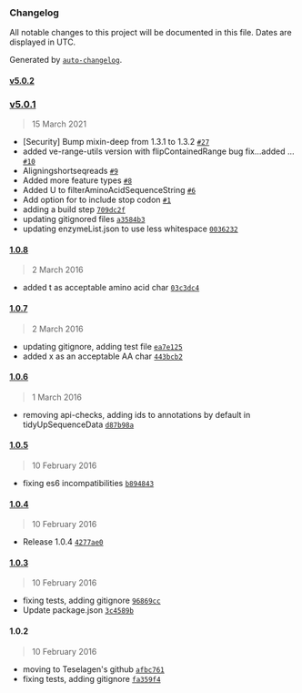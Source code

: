 ### Changelog

All notable changes to this project will be documented in this file. Dates are displayed in UTC.

Generated by [`auto-changelog`](https://github.com/CookPete/auto-changelog).

#### [v5.0.2](https://github.com/TeselaGen/ve-sequence-utils/compare/v5.0.1...v5.0.2)

### [v5.0.1](https://github.com/TeselaGen/ve-sequence-utils/compare/1.0.8...v5.0.1)

> 15 March 2021

- [Security] Bump mixin-deep from 1.3.1 to 1.3.2 [`#27`](https://github.com/TeselaGen/ve-sequence-utils/pull/27)
- added ve-range-utils version with flipContainedRange bug fix...added … [`#10`](https://github.com/TeselaGen/ve-sequence-utils/pull/10)
- Aligningshortseqreads [`#9`](https://github.com/TeselaGen/ve-sequence-utils/pull/9)
- Added more feature types [`#8`](https://github.com/TeselaGen/ve-sequence-utils/pull/8)
- Added U to filterAminoAcidSequenceString [`#6`](https://github.com/TeselaGen/ve-sequence-utils/pull/6)
- Add option for to include stop codon [`#1`](https://github.com/TeselaGen/ve-sequence-utils/pull/1)
- adding a build step [`709dc2f`](https://github.com/TeselaGen/ve-sequence-utils/commit/709dc2fee108bfc5bfc358b8bdde19e0809309b6)
- updating gitignored files [`a3584b3`](https://github.com/TeselaGen/ve-sequence-utils/commit/a3584b316367a94188e592efbe4a55f09e97ba2a)
- updating enzymeList.json to use less whitespace [`0036232`](https://github.com/TeselaGen/ve-sequence-utils/commit/00362323c0d6f1544117759fdf34f8b7b02f702b)

#### [1.0.8](https://github.com/TeselaGen/ve-sequence-utils/compare/1.0.7...1.0.8)

> 2 March 2016

- added t as acceptable amino acid char [`03c3dc4`](https://github.com/TeselaGen/ve-sequence-utils/commit/03c3dc44e3642b10c21974e137750d93e9dfdfb8)

#### [1.0.7](https://github.com/TeselaGen/ve-sequence-utils/compare/1.0.6...1.0.7)

> 2 March 2016

- updating gitignore, adding test file [`ea7e125`](https://github.com/TeselaGen/ve-sequence-utils/commit/ea7e1253b0e3dc79402a44f75f232b4236492ccb)
- added x as an acceptable AA char [`443bcb2`](https://github.com/TeselaGen/ve-sequence-utils/commit/443bcb2799f92922d5490b0f2aeb76ed0c9077c1)

#### [1.0.6](https://github.com/TeselaGen/ve-sequence-utils/compare/1.0.5...1.0.6)

> 1 March 2016

- removing api-checks, adding ids to annotations by default in tidyUpSequenceData [`d87b98a`](https://github.com/TeselaGen/ve-sequence-utils/commit/d87b98ac310356e7636094c18f7d2abeb17111d1)

#### [1.0.5](https://github.com/TeselaGen/ve-sequence-utils/compare/1.0.4...1.0.5)

> 10 February 2016

- fixing es6 incompatibilities [`b894843`](https://github.com/TeselaGen/ve-sequence-utils/commit/b89484332fcb1bcd095953193f4c930444cdd9a7)

#### [1.0.4](https://github.com/TeselaGen/ve-sequence-utils/compare/1.0.3...1.0.4)

> 10 February 2016

- Release 1.0.4 [`4277ae0`](https://github.com/TeselaGen/ve-sequence-utils/commit/4277ae0270dfdabee56f609435795ba72380d8fe)

#### [1.0.3](https://github.com/TeselaGen/ve-sequence-utils/compare/1.0.2...1.0.3)

> 10 February 2016

- fixing tests, adding gitignore [`96869cc`](https://github.com/TeselaGen/ve-sequence-utils/commit/96869cc2ee3e38d2e1f74ab1fa380e1fb801584a)
- Update package.json [`3c4589b`](https://github.com/TeselaGen/ve-sequence-utils/commit/3c4589b8c0ddbda553874e0c2c8ddcfcd127e685)

#### 1.0.2

> 10 February 2016

- moving to Teselagen's github [`afbc761`](https://github.com/TeselaGen/ve-sequence-utils/commit/afbc761b902944256ecaefe2d6b2eecf36dbac91)
- fixing tests, adding gitignore [`fa359f4`](https://github.com/TeselaGen/ve-sequence-utils/commit/fa359f4c76791c4e41f8ce34f3ea46fad162350a)
